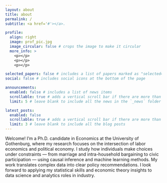```yaml
---
layout: about
title: about
permalink: /
subtitle: <a href='#'></a>.

profile:
  align: right
  image: prof_pic.jpg
  image_circular: false # crops the image to make it circular
  more_info: >
    <p></p>
    <p></p>
    <p></p>

selected_papers: false # includes a list of papers marked as "selected={true}"
social: false # includes social icons at the bottom of the page

announcements:
  enabled: false # includes a list of news items
  scrollable: true # adds a vertical scroll bar if there are more than 3 news items
  limit: 5 # leave blank to include all the news in the `_news` folder

latest_posts:
  enabled: false
  scrollable: true # adds a vertical scroll bar if there are more than 3 new posts items
  limit: 3 # leave blank to include all the blog posts
---
```


Welcome! I’m a Ph.D. candidate in Economics at the University of Gothenburg, where my research focuses on the intersection of labor economics and political economy. I study how individuals make choices under constraints — from marriage and intra-household bargaining to civic participation — using causal inference and machine learning methods. My work translates complex data into clear policy recommendations. I look forward to applying my statistical skills and economic theory insights to data science and analytics roles in industry. 
